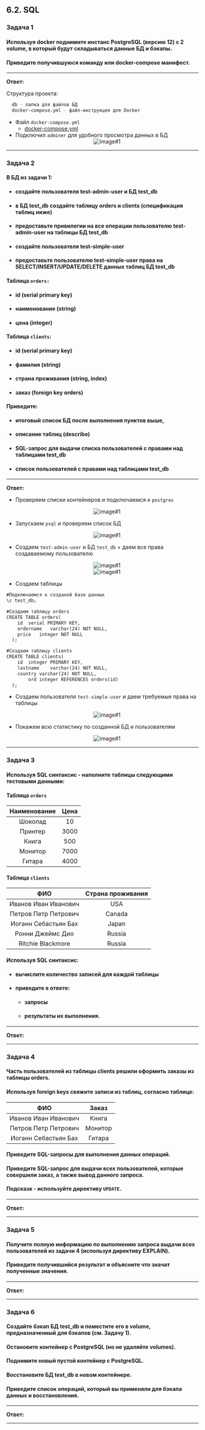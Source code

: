 ## 6.2. SQL

### Задача 1
#### Используя docker поднимите инстанс PostgreSQL (версию 12) c 2 volume, в который будут складываться данные БД и бэкапы.
#### Приведите получившуюся команду или docker-compose манифест.
___
**Ответ:**

Структура проекта:
```bash  
  db - папка для файлов БД
  docker-compose.yml - файл-инструкция для Docker
```
+ Файл `docker-compose.yml`
  + [docker-compose.yml](./config/docker-compose.yml)
+ Подключил `adminer` для удобного просмотра данных в БД
  <span style="display:block;text-align:center">![image#1 ](./img/1.png)</span>

___
### Задача 2
#### В БД из задачи 1:

+ #### создайте пользователя test-admin-user и БД test_db
+ #### в БД test_db создайте таблицу orders и clients (спeцификация таблиц ниже)
+ #### предоставьте привилегии на все операции пользователю test-admin-user на таблицы БД test_db
+ #### создайте пользователя test-simple-user
+ #### предоставьте пользователю test-simple-user права на SELECT/INSERT/UPDATE/DELETE данных таблиц БД test_db
#### Таблица `orders:`
+ #### id (serial primary key)
+ #### наименование (string)
+ #### цена (integer)
#### Таблица `clients`:
+ #### id (serial primary key)
+ #### фамилия (string)
+ #### страна проживания (string, index)
+ #### заказ (foreign key orders)
#### Приведите:
+ #### итоговый список БД после выполнения пунктов выше,
+ #### описание таблиц (describe)
+ #### SQL-запрос для выдачи списка пользователей с правами над таблицами test_db
+ #### список пользователей с правами над таблицами test_db
___
**Ответ:**
+ Проверяем списки контейнеров и подключаемся к `postgres`
 

  <span style="display:block;text-align:center">![image#1 ](./img/2.png)</span>
+ Запускаем `psql` и проверяем список БД
 

  <span style="display:block;text-align:center">![image#1 ](./img/3.png)</span>
+ Создаем `test-admin-user` и БД `test_db` + даем все права создаваемому пользователю
 

  <span style="display:block;text-align:center">![image#1 ](./img/4.png)</span>
  <span style="display:block;text-align:center">![image#1 ](./img/6.png)</span>
+ Создаем таблицы

```html
#Подключаемся к созданой базе данных
\c test_db;

#Создаем таблицу orders
CREATE TABLE orders(
	id	serial PRIMARY KEY,  
	ordername	varchar(24) NOT NULL,  
	price	integer NOT NULL  
  );

#Создаем таблицу clients	
CREATE TABLE clients(
	id	integer PRIMARY KEY,
	lastname	varchar(24) NOT NULL,
	country	varchar(24) NOT NULL,
    	ord integer REFERENCES orders(id)
  );
```
+ Cоздаем пользователя `test-simple-user` и даем требуемые права на таблицы

  <span style="display:block;text-align:center">![image#1 ](./img/5.png)</span>

+ Покажем всю статистику по созданной БД и пользователям

  <span style="display:block;text-align:center">![image#1 ](./img/7.png)</span>

___
### Задача 3
#### Используя SQL синтаксис - наполните таблицы следующими тестовыми данными:
#### Таблица `orders`
| Наименование 	| Цена 	|
|:------------:	|:----:	|
|    Шоколад   	|  10  	|
|    Принтер   	| 3000 	|
|     Книга    	|  500 	|
|    Монитор   	| 7000 	|
|    Гитара    	| 4000 	|

#### Таблица `clients`
|          ФИО         	| Страна проживания 	|
|:--------------------:	|:-----------------:	|
| Иванов Иван Иванович 	|        USA        	|
| Петров Петр Петрович 	|       Canada      	|
| Иоганн Себастьян Бах 	|       Japan       	|
| Ронни Джеймс Дио     	|       Russia      	|
| Ritchie Blackmore    	|       Russia      	|
#### Используя SQL синтаксис:

* #### вычислите количество записей для каждой таблицы
* #### приведите в ответе:
  * #### запросы
  * #### результаты их выполнения.
___
**Ответ:**

___
### Задача 4
#### Часть пользователей из таблицы clients решили оформить заказы из таблицы orders.
#### Используя foreign keys свяжите записи из таблиц, согласно таблице:
|          ФИО         	|  Заказ  	|
|:--------------------:	|:-------:	|
| Иванов Иван Иванович 	|  Книга  	|
| Петров Петр Петрович 	| Монитор 	|
| Иоганн Себастьян Бах 	|  Гитара 	|
#### Приведите SQL-запросы для выполнения данных операций.
#### Приведите SQL-запрос для выдачи всех пользователей, которые совершили заказ, а также вывод данного запроса.
#### Подсказк - используйте директиву `UPDATE.`
___
**Ответ:**

___
### Задача 5
#### Получите полную информацию по выполнению запроса выдачи всех пользователей из задачи 4 (используя директиву EXPLAIN).
#### Приведите получившийся результат и объясните что значат полученные значения.
___
**Ответ:**

___
### Задача 6
#### Создайте бэкап БД test_db и поместите его в volume, предназначенный для бэкапов (см. Задачу 1).
#### Остановите контейнер с PostgreSQL (но не удаляйте volumes).
#### Поднимите новый пустой контейнер с PostgreSQL.
#### Восстановите БД test_db в новом контейнере.
#### Приведите список операций, который вы применяли для бэкапа данных и восстановления.
___
**Ответ:**

___
